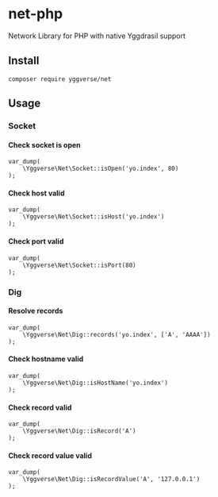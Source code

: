 # net-php

Network Library for PHP with native Yggdrasil support

## Install

`composer require yggverse/net`

## Usage

### Socket

#### Check socket is open

```
var_dump(
    \Yggverse\Net\Socket::isOpen('yo.index', 80)
);
```

#### Check host valid

```
var_dump(
    \Yggverse\Net\Socket::isHost('yo.index')
);
```

#### Check port valid

```
var_dump(
    \Yggverse\Net\Socket::isPort(80)
);
```

### Dig

#### Resolve records

```
var_dump(
    \Yggverse\Net\Dig::records('yo.index', ['A', 'AAAA'])
);
```

#### Check hostname valid

```
var_dump(
    \Yggverse\Net\Dig::isHostName('yo.index')
);
```

#### Check record valid

```
var_dump(
    \Yggverse\Net\Dig::isRecord('A')
);
```

#### Check record value valid

```
var_dump(
    \Yggverse\Net\Dig::isRecordValue('A', '127.0.0.1')
);
```